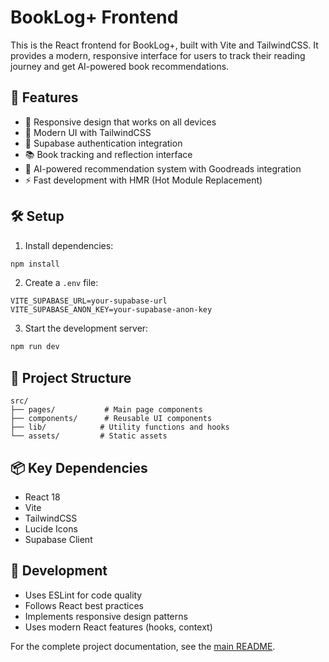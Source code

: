 # BookLog+ Frontend

This is the React frontend for BookLog+, built with Vite and TailwindCSS. It provides a modern, responsive interface for users to track their reading journey and get AI-powered book recommendations.

## 🚀 Features

- 📱 Responsive design that works on all devices
- 🎨 Modern UI with TailwindCSS
- 🔐 Supabase authentication integration
- 📚 Book tracking and reflection interface
- 🤖 AI-powered recommendation system with Goodreads integration
- ⚡ Fast development with HMR (Hot Module Replacement)

## 🛠️ Setup

1. Install dependencies:
```bash
npm install
```

2. Create a `.env` file:
```env
VITE_SUPABASE_URL=your-supabase-url
VITE_SUPABASE_ANON_KEY=your-supabase-anon-key
```

3. Start the development server:
```bash
npm run dev
```

## 📁 Project Structure

```
src/
├── pages/           # Main page components
├── components/      # Reusable UI components
├── lib/            # Utility functions and hooks
└── assets/         # Static assets
```

## 📦 Key Dependencies

- React 18
- Vite
- TailwindCSS
- Lucide Icons
- Supabase Client

## 🔧 Development

- Uses ESLint for code quality
- Follows React best practices
- Implements responsive design patterns
- Uses modern React features (hooks, context)

For the complete project documentation, see the [main README](../README.md).
